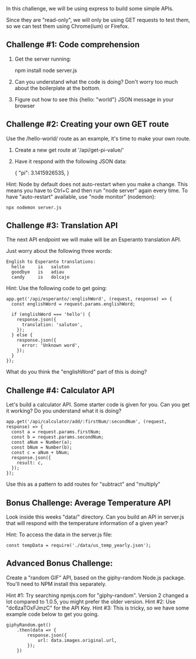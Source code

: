 In this challenge, we will be using express to build some simple APIs.

Since they are "read-only", we will only be using GET requests to test them, so
we can test them using Chrome(ium) or Firefox.

Challenge #1: Code comprehension
-------------------

1. Get the server running:

    npm install
    node server.js

2. Can you understand what the code is doing? Don't worry too much about the
boilerplate at the bottom.

3. Figure out how to see this {hello: "world"} JSON message in your browser

Challenge #2: Creating your own GET route
-------------------

Use the /hello-world/ route as an example, it's time to make your own route.

1. Create a new get route at '/api/get-pi-value/'

2. Have it respond with the following JSON data:

    {
      "pi": 3.1415926535,
    }

Hint: Node by default does not auto-restart when you make a change. This
means you have to Ctrl+C and then run "node server" again every time. To
have "auto-restart" available, use "node monitor" (nodemon):

    npx nodemon server.js



Challenge #3: Translation API
-------------------

The next API endpoint we will make will be an Esperanto translation API.

Just worry about the following three words:

    English to Esperanto translations:
      hello     is   saluton
      goodbye   is   adiau
      candy     is   dolcajo


Hint: Use the following code to get going:

    app.get('/api/esperanto/:englishWord', (request, response) => {
      const englishWord = request.params.englishWord;

      if (englishWord === 'hello') {
        response.json({
          translation: 'saluton',
        });
      } else {
        response.json({
          error: 'Unknown word',
        });
      }
    });

What do you think the "englishWord" part of this is doing?


Challenge #4: Calculator API
-------------------

Let's build a calculator API. Some starter code is given for you. Can you get
it working? Do you understand what it is doing?

    app.get('/api/calculator/add/:firstNum/:secondNum', (request, response) => {
      const a = request.params.firstNum;
      const b = request.params.secondNum;
      const aNum = Number(a);
      const bNum = Number(b);
      const c = aNum + bNum;
      response.json({
        result: c,
      });
    });

Use this as a pattern to add routes for "subtract" and "multiply"


Bonus Challenge: Average Temperature API
-------------------------------------

Look inside this weeks "data/" directory. Can you build an API in server.js
that will respond with the temperature information of a given year?


Hint: To access the data in the server.js file:

    const tempData = require('./data/us_temp_yearly.json');


Advanced Bonus Challenge:
-------------------------------------

Create a "random GIF" API, based on the giphy-random Node.js package. You'll
need to NPM install this separately.


Hint #1: Try searching npmjs.com for "giphy-random". Version 2 changed a lot
compared to 1.0.5, you might prefer the older version.
Hint #2: Use "dc6zaTOxFJmzC" for the API Key.
Hint #3: This is tricky, so we have some example code below to get you going.

    giphyRandom.get()
        .then(data => {
            response.json({
                url: data.images.original.url,
            });
        })

